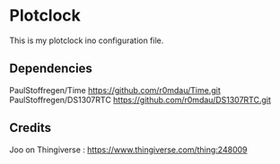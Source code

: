 # Plotclock

This is my plotclock ino configuration file.

## Dependencies
PaulStoffregen/Time https://github.com/r0mdau/Time.git
PaulStoffregen/DS1307RTC https://github.com/r0mdau/DS1307RTC.git

## Credits

Joo on Thingiverse : https://www.thingiverse.com/thing:248009
